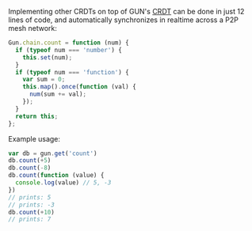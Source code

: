 Implementing other CRDTs on top of GUN's [CRDT](https://gun.eco/distributed/matters.html) can be done in just 12 lines of code, and automatically synchronizes in realtime across a P2P mesh network:

```javascript
Gun.chain.count = function (num) {
  if (typeof num === 'number') {
    this.set(num);
  }
  if (typeof num === 'function') {
    var sum = 0;
    this.map().once(function (val) {
      num(sum += val);
    });
  }
  return this;
};
```

Example usage:

```javascript
var db = gun.get('count')
db.count(+5)
db.count(-8)
db.count(function (value) {
  console.log(value) // 5, -3
})
// prints: 5
// prints: -3
db.count(+10)
// prints: 7
```